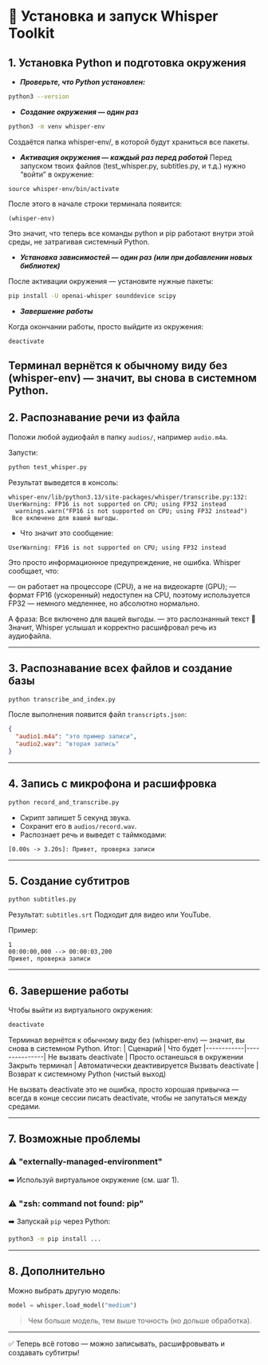 # 🔧 Установка и запуск Whisper Toolkit

## 1. Установка Python и подготовка окружения

- ***Проверьте, что Python установлен:***
```bash
python3 --version
```

- ***Создание окружения — один раз***
```bash
python3 -m venv whisper-env
```
Создаётся папка whisper-env/, в которой будут храниться все пакеты.

- ***Активация окружения — каждый раз перед работой***
Перед запуском твоих файлов (test_whisper.py, subtitles.py, и т.д.) нужно “войти” в окружение:
```
source whisper-env/bin/activate
```
После этого в начале строки терминала появится:
```
(whisper-env)
```
Это значит, что теперь все команды python и pip работают внутри этой среды, не затрагивая системный Python.

- ***Установка зависимостей — один раз (или при добавлении новых библиотек)***

После активации окружения — установите нужные пакеты:
```bash
pip install -U openai-whisper sounddevice scipy
```
- ***Завершение работы***

Когда окончании работы, просто выйдите из окружения:
```
deactivate
```
Терминал вернётся к обычному виду без (whisper-env) — значит, вы снова в системном Python.
---

## 2. Распознавание речи из файла

Положи любой аудиофайл в папку `audios/`, например `audio.m4a`.

Запусти:
```bash
python test_whisper.py
```

Результат выведется в консоль:
```
whisper-env/lib/python3.13/site-packages/whisper/transcribe.py:132: UserWarning: FP16 is not supported on CPU; using FP32 instead
  warnings.warn("FP16 is not supported on CPU; using FP32 instead")
 Все включено для вашей выгоды.
```

- Что значит это сообщение:
```
UserWarning: FP16 is not supported on CPU; using FP32 instead
```

Это просто информационное предупреждение, не ошибка.
Whisper сообщает, что:

— он работает на процессоре (CPU), а не на видеокарте (GPU);
— формат FP16 (ускоренный) недоступен на CPU, поэтому используется FP32 — немного медленнее, но абсолютно нормально.

А фраза:
Все включено для вашей выгоды.
— это распознанный текст 🎤
Значит, Whisper услышал и корректно расшифровал речь из аудиофайла.

---

## 3. Распознавание всех файлов и создание базы

```bash
python transcribe_and_index.py
```

После выполнения появится файл `transcripts.json`:
```json
{
  "audio1.m4a": "это пример записи",
  "audio2.wav": "вторая запись"
}
```

---

## 4. Запись с микрофона и расшифровка

```bash
python record_and_transcribe.py
```

- Скрипт запишет 5 секунд звука.
- Сохранит его в `audios/record.wav`.
- Распознает речь и выведет с таймкодами:
```
[0.00s -> 3.20s]: Привет, проверка записи
```

---

## 5. Создание субтитров

```bash
python subtitles.py
```

Результат: `subtitles.srt`
Подходит для видео или YouTube.

Пример:
```
1
00:00:00,000 --> 00:00:03,200
Привет, проверка записи
```

---

## 6. Завершение работы

Чтобы выйти из виртуального окружения:
```bash
deactivate
```
Терминал вернётся к обычному виду без (whisper-env) — значит, вы снова в системном Python.
Итог:
| Сценарий	| Что будет
|------------|---------------|
Не вызвать deactivate	| Просто останешься в окружении
Закрыть терминал	| Автоматически деактивируется
Вызвать deactivate	| Возврат к системному Python (чистый выход)

Не вызвать deactivate это не ошибка, просто хорошая привычка —
всегда в конце сессии писать deactivate, чтобы не запутаться между средами.

---

## 7. Возможные проблемы

### ⚠️ "externally-managed-environment"
➡️ Используй виртуальное окружение (см. шаг 1).

### ⚠️ "zsh: command not found: pip"
➡️ Запускай `pip` через Python:
```bash
python3 -m pip install ...
```

---

## 8. Дополнительно

Можно выбрать другую модель:
```python
model = whisper.load_model("medium")
```
> Чем больше модель, тем выше точность (но дольше обработка).

---

✅ Теперь всё готово — можно записывать, расшифровывать и создавать субтитры!
